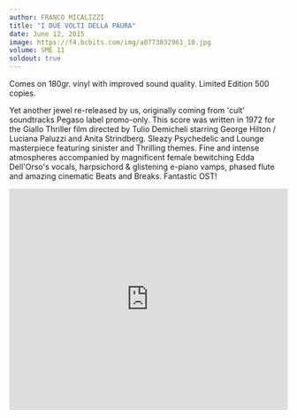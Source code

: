 ```yaml
---
author: FRANCO MICALIZZI
title: "I DUE VOLTI DELLA PAURA"
date: June 12, 2015
image: https://f4.bcbits.com/img/a0773832961_10.jpg
volume: SME 11
soldout: true
---
```


Comes on 180gr. vinyl with improved sound quality. Limited Edition 500 copies.

Yet another jewel re-released by us, originally coming from 'cult' soundtracks Pegaso label promo-only. This score was written in 1972 for the Giallo Thriller film directed by Tulio Demicheli starring George Hilton / Luciana Paluzzi and Anita Strindberg. Sleazy Psychedelic and Lounge masterpiece featuring sinister and Thrilling themes. Fine and intense atmospheres accompanied by magnificent female bewitching Edda Dell'Orso's vocals, harpsichord & glistening e-piano vamps, phased flute and amazing cinematic Beats and Breaks. Fantastic OST!

<iframe width="100%" height="400" src="https://www.mixcloud.com/widget/iframe/?feed=https%3A%2F%2Fwww.mixcloud.com%2Florenzo-fabrizi%2Ffranco-micalizzi-i-due-volti-della-paura-1972-ost-mix-by-lorenzo-fabrizi-thrilling-giallo-beats%2F&light=1" frameborder="0"></iframe>